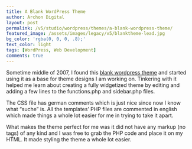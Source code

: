 ```yaml
---
title: A Blank WordPress Theme
author: Archon Digital
layout: post
permalink: /v5/studio/wordpress/themes/a-blank-wordpress-theme/
featured_image: /assets/images/legacy/v5/blanktheme-lead.jpg
bg_color: 'rgba(0, 0, 0, .8);'
text_color: light
tags: [WordPress, Web Development]
comments: true  
---
```

Sometime middle of 2007, I found this [blank wordpress theme][1] and started using it as a base for theme designs I am working on. Tinkering with it helped me learn about creating a fully widgetized theme by editing and adding a few lines to the functions.php and sidebar.php files.<!--more-->

The CSS file has german comments which is just nice since now I know what &#8220;suche&#8221; is. All the templates&#8217; PHP files are commented in english which made things a whole lot easier for me in trying to take it apart.

What makes the theme perfect for me was it did not have any markup (no tags) of any kind and I was free to grab the PHP code and place it on my HTML. It made styling the theme a whole lot easier.

 [1]: http://www.texto.de/texto/wordpress-theme-vorlage/2/